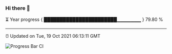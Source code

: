 ### Hi there 👋

⏳ Year progress { ███████████████████████▁▁▁▁▁▁▁ } 79.80 %

---

⏰ Updated on Tue, 19 Oct 2021 06:13:11 GMT

![Progress Bar CI](https://github.com/liununu/liununu/workflows/Progress%20Bar%20CI/badge.svg)
